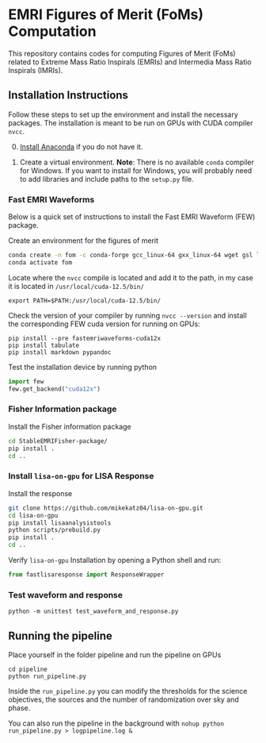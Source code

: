 # EMRI Figures of Merit (FoMs) Computation

This repository contains codes for computing Figures of Merit (FoMs) related to Extreme Mass Ratio Inspirals (EMRIs) and Intermedia Mass Ratio Inspirals (IMRIs).

## Installation Instructions

Follow these steps to set up the environment and install the necessary packages. The installation is meant to be run on GPUs with CUDA compiler `nvcc`.

0) [Install Anaconda](https://docs.anaconda.com/anaconda/install/) if you do not have it.

1) Create a virtual environment. **Note**: There is no available `conda` compiler for Windows. If you want to install for Windows, you will probably need to add libraries and include paths to the `setup.py` file.

### Fast EMRI Waveforms

Below is a quick set of instructions to install the Fast EMRI Waveform (FEW) package.

Create an environment for the figures of merit
```sh
conda create -n fom -c conda-forge gcc_linux-64 gxx_linux-64 wget gsl lapack=3.6.1 hdf5 numpy Cython scipy tqdm jupyter ipython h5py requests matplotlib python=3.12 pandas fortran-compiler
conda activate fom
```

Locate where the `nvcc` compile is located and add it to the path, in my case it is located in `/usr/local/cuda-12.5/bin/`
```
export PATH=$PATH:/usr/local/cuda-12.5/bin/
```

Check the version of your compiler by running `nvcc --version` and install the corresponding FEW cuda version for running on GPUs:
```
pip install --pre fastemriwaveforms-cuda12x
pip install tabulate
pip install markdown pypandoc
```

Test the installation device by running python
```python
import few
few.get_backend("cuda12x")
```

### Fisher Information package

Install the Fisher information package
```sh
cd StableEMRIFisher-package/
pip install .
cd ..
```

### Install `lisa-on-gpu` for LISA Response
Install the response
```sh
git clone https://github.com/mikekatz04/lisa-on-gpu.git
cd lisa-on-gpu
pip install lisaanalysistools
python scripts/prebuild.py
pip install .
cd ..
```

Verify `lisa-on-gpu` Installation by opening a Python shell and run:

```python
from fastlisaresponse import ResponseWrapper
```

### Test waveform and response
```
python -m unittest test_waveform_and_response.py 
```

## Running the pipeline

Place yourself in the folder pipeline and run the pipeline on GPUs
```
cd pipeline
python run_pipeline.py
```

Inside the `run_pipeline.py` you can modify the thresholds for the science objectives, the sources and the number of randomization over sky and phase.

You can also run the pipeline in the background with `nohup python run_pipeline.py > logpipeline.log &`